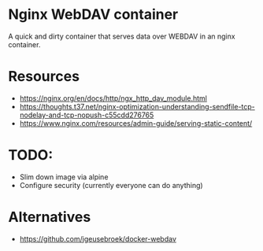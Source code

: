 # Nginx WebDAV container

A quick and dirty container that serves data over WEBDAV in an nginx container.

# Resources

* https://nginx.org/en/docs/http/ngx_http_dav_module.html
* https://thoughts.t37.net/nginx-optimization-understanding-sendfile-tcp-nodelay-and-tcp-nopush-c55cdd276765
* https://www.nginx.com/resources/admin-guide/serving-static-content/

# TODO:

* Slim down image via alpine
* Configure security (currently everyone can do anything)


# Alternatives

* https://github.com/jgeusebroek/docker-webdav

